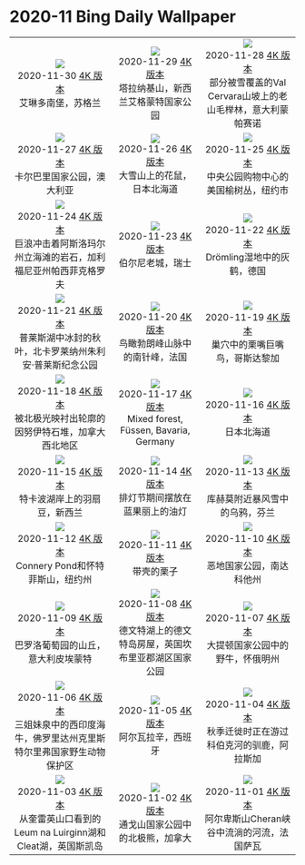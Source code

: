# 2020-11 Bing Daily Wallpaper

|      |      |      |
|:----:|:----:|:----:|
| ![](https://cn.bing.com/th?id=OHR.EDCScotland_ZH-CN2038527689_1920x1080.jpg&rf=LaDigue_UHD.jpg&pid=hp&w=480&h=270&rs=1&c=4)<br> 2020-11-30 [4K 版本](https://cn.bing.com/th?id=OHR.EDCScotland_ZH-CN2038527689_1920x1080.jpg&rf=LaDigue_UHD.jpg&pid=hp&w=3840&h=2160&rs=1&c=4) <br> 艾琳多南堡，苏格兰| ![](https://cn.bing.com/th?id=OHR.MountTaranaki_ZH-CN1962085466_1920x1080.jpg&rf=LaDigue_UHD.jpg&pid=hp&w=480&h=270&rs=1&c=4)<br> 2020-11-29 [4K 版本](https://cn.bing.com/th?id=OHR.MountTaranaki_ZH-CN1962085466_1920x1080.jpg&rf=LaDigue_UHD.jpg&pid=hp&w=3840&h=2160&rs=1&c=4) <br> 塔拉纳基山，新西兰艾格蒙特国家公园| ![](https://cn.bing.com/th?id=OHR.ValCervara_ZH-CN1889046979_1920x1080.jpg&rf=LaDigue_UHD.jpg&pid=hp&w=480&h=270&rs=1&c=4)<br> 2020-11-28 [4K 版本](https://cn.bing.com/th?id=OHR.ValCervara_ZH-CN1889046979_1920x1080.jpg&rf=LaDigue_UHD.jpg&pid=hp&w=3840&h=2160&rs=1&c=4) <br> 部分被雪覆盖的Val Cervara山坡上的老山毛榉林，意大利蒙帕赛诺 |
| ![](https://cn.bing.com/th?id=OHR.NaturesWindowLookout_ZH-CN1799883608_1920x1080.jpg&rf=LaDigue_UHD.jpg&pid=hp&w=480&h=270&rs=1&c=4)<br> 2020-11-27 [4K 版本](https://cn.bing.com/th?id=OHR.NaturesWindowLookout_ZH-CN1799883608_1920x1080.jpg&rf=LaDigue_UHD.jpg&pid=hp&w=3840&h=2160&rs=1&c=4) <br> 卡尔巴里国家公园，澳大利亚| ![](https://cn.bing.com/th?id=OHR.ChipmunkJP_ZH-CN1697070440_1920x1080.jpg&rf=LaDigue_UHD.jpg&pid=hp&w=480&h=270&rs=1&c=4)<br> 2020-11-26 [4K 版本](https://cn.bing.com/th?id=OHR.ChipmunkJP_ZH-CN1697070440_1920x1080.jpg&rf=LaDigue_UHD.jpg&pid=hp&w=3840&h=2160&rs=1&c=4) <br> 大雪山上的花鼠，日本北海道| ![](https://cn.bing.com/th?id=OHR.CPMall_ZH-CN1202155438_1920x1080.jpg&rf=LaDigue_UHD.jpg&pid=hp&w=480&h=270&rs=1&c=4)<br> 2020-11-25 [4K 版本](https://cn.bing.com/th?id=OHR.CPMall_ZH-CN1202155438_1920x1080.jpg&rf=LaDigue_UHD.jpg&pid=hp&w=3840&h=2160&rs=1&c=4) <br> 中央公园购物中心的美国榆树丛，纽约市 |
| ![](https://cn.bing.com/th?id=OHR.AsilomarSB_ZH-CN1074865975_1920x1080.jpg&rf=LaDigue_UHD.jpg&pid=hp&w=480&h=270&rs=1&c=4)<br> 2020-11-24 [4K 版本](https://cn.bing.com/th?id=OHR.AsilomarSB_ZH-CN1074865975_1920x1080.jpg&rf=LaDigue_UHD.jpg&pid=hp&w=3840&h=2160&rs=1&c=4) <br> 巨浪冲击着阿斯洛玛尔州立海滩的岩石，加利福尼亚州帕西菲克格罗夫| ![](https://cn.bing.com/th?id=OHR.BernCH_ZH-CN0890742909_1920x1080.jpg&rf=LaDigue_UHD.jpg&pid=hp&w=480&h=270&rs=1&c=4)<br> 2020-11-23 [4K 版本](https://cn.bing.com/th?id=OHR.BernCH_ZH-CN0890742909_1920x1080.jpg&rf=LaDigue_UHD.jpg&pid=hp&w=3840&h=2160&rs=1&c=4) <br> 伯尔尼老城，瑞士| ![](https://cn.bing.com/th?id=OHR.Dromling_ZH-CN0730577626_1920x1080.jpg&rf=LaDigue_UHD.jpg&pid=hp&w=480&h=270&rs=1&c=4)<br> 2020-11-22 [4K 版本](https://cn.bing.com/th?id=OHR.Dromling_ZH-CN0730577626_1920x1080.jpg&rf=LaDigue_UHD.jpg&pid=hp&w=3840&h=2160&rs=1&c=4) <br> Drömling湿地中的灰鹤，德国 |
| ![](https://cn.bing.com/th?id=OHR.NCHighCountry_ZH-CN0617631531_1920x1080.jpg&rf=LaDigue_UHD.jpg&pid=hp&w=480&h=270&rs=1&c=4)<br> 2020-11-21 [4K 版本](https://cn.bing.com/th?id=OHR.NCHighCountry_ZH-CN0617631531_1920x1080.jpg&rf=LaDigue_UHD.jpg&pid=hp&w=3840&h=2160&rs=1&c=4) <br> 普莱斯湖中冰封的秋叶，北卡罗莱纳州朱利安·普莱斯纪念公园| ![](https://cn.bing.com/th?id=OHR.MontBlancPeak_ZH-CN0459151326_1920x1080.jpg&rf=LaDigue_UHD.jpg&pid=hp&w=480&h=270&rs=1&c=4)<br> 2020-11-20 [4K 版本](https://cn.bing.com/th?id=OHR.MontBlancPeak_ZH-CN0459151326_1920x1080.jpg&rf=LaDigue_UHD.jpg&pid=hp&w=3840&h=2160&rs=1&c=4) <br> 鸟瞰勃朗峰山脉中的南针峰，法国| ![](https://cn.bing.com/th?id=OHR.ToucanCostaRica_ZH-CN0876149105_1920x1080.jpg&rf=LaDigue_UHD.jpg&pid=hp&w=480&h=270&rs=1&c=4)<br> 2020-11-19 [4K 版本](https://cn.bing.com/th?id=OHR.ToucanCostaRica_ZH-CN0876149105_1920x1080.jpg&rf=LaDigue_UHD.jpg&pid=hp&w=3840&h=2160&rs=1&c=4) <br> 巢穴中的栗嘴巨嘴鸟，哥斯达黎加 |
| ![](https://cn.bing.com/th?id=OHR.InukshukLights_ZH-CN0756858983_1920x1080.jpg&rf=LaDigue_UHD.jpg&pid=hp&w=480&h=270&rs=1&c=4)<br> 2020-11-18 [4K 版本](https://cn.bing.com/th?id=OHR.InukshukLights_ZH-CN0756858983_1920x1080.jpg&rf=LaDigue_UHD.jpg&pid=hp&w=3840&h=2160&rs=1&c=4) <br> 被北极光映衬出轮廓的因努伊特石堆，加拿大西北地区| ![](https://cn.bing.com/th?id=OHR.MischwaldFuessen_ROW2474656135_1920x1080.jpg&rf=LaDigue_UHD.jpg&pid=hp&w=480&h=270&rs=1&c=4)<br> 2020-11-17 [4K 版本](https://cn.bing.com/th?id=OHR.MischwaldFuessen_ROW2474656135_1920x1080.jpg&rf=LaDigue_UHD.jpg&pid=hp&w=3840&h=2160&rs=1&c=4) <br> Mixed forest, Füssen, Bavaria, Germany| ![](https://cn.bing.com/th?id=OHR.HokkaidoShida_ZH-CN0103354943_1920x1080.jpg&rf=LaDigue_UHD.jpg&pid=hp&w=480&h=270&rs=1&c=4)<br> 2020-11-16 [4K 版本](https://cn.bing.com/th?id=OHR.HokkaidoShida_ZH-CN0103354943_1920x1080.jpg&rf=LaDigue_UHD.jpg&pid=hp&w=3840&h=2160&rs=1&c=4) <br> 日本北海道 |
| ![](https://cn.bing.com/th?id=OHR.LupineNZ_ZH-CN0613960648_1920x1080.jpg&rf=LaDigue_UHD.jpg&pid=hp&w=480&h=270&rs=1&c=4)<br> 2020-11-15 [4K 版本](https://cn.bing.com/th?id=OHR.LupineNZ_ZH-CN0613960648_1920x1080.jpg&rf=LaDigue_UHD.jpg&pid=hp&w=3840&h=2160&rs=1&c=4) <br> 特卡波湖岸上的羽扇豆，新西兰| ![](https://cn.bing.com/th?id=OHR.DiwaliRangoli_ZH-CN0293298599_1920x1080.jpg&rf=LaDigue_UHD.jpg&pid=hp&w=480&h=270&rs=1&c=4)<br> 2020-11-14 [4K 版本](https://cn.bing.com/th?id=OHR.DiwaliRangoli_ZH-CN0293298599_1920x1080.jpg&rf=LaDigue_UHD.jpg&pid=hp&w=3840&h=2160&rs=1&c=4) <br> 排灯节期间摆放在蓝果丽上的油灯| ![](https://cn.bing.com/th?id=OHR.RavensSnow_ZH-CN0153928643_1920x1080.jpg&rf=LaDigue_UHD.jpg&pid=hp&w=480&h=270&rs=1&c=4)<br> 2020-11-13 [4K 版本](https://cn.bing.com/th?id=OHR.RavensSnow_ZH-CN0153928643_1920x1080.jpg&rf=LaDigue_UHD.jpg&pid=hp&w=3840&h=2160&rs=1&c=4) <br> 库赫莫附近暴风雪中的乌鸦，芬兰 |
| ![](https://cn.bing.com/th?id=OHR.ConneryPond_ZH-CN9900515488_1920x1080.jpg&rf=LaDigue_UHD.jpg&pid=hp&w=480&h=270&rs=1&c=4)<br> 2020-11-12 [4K 版本](https://cn.bing.com/th?id=OHR.ConneryPond_ZH-CN9900515488_1920x1080.jpg&rf=LaDigue_UHD.jpg&pid=hp&w=3840&h=2160&rs=1&c=4) <br> Connery Pond和怀特菲斯山，纽约州| ![](https://cn.bing.com/th?id=OHR.EsskastanieD_ZH-CN9736686128_1920x1080.jpg&rf=LaDigue_UHD.jpg&pid=hp&w=480&h=270&rs=1&c=4)<br> 2020-11-11 [4K 版本](https://cn.bing.com/th?id=OHR.EsskastanieD_ZH-CN9736686128_1920x1080.jpg&rf=LaDigue_UHD.jpg&pid=hp&w=3840&h=2160&rs=1&c=4) <br> 带壳的栗子| ![](https://cn.bing.com/th?id=OHR.LakotaBadlands_ZH-CN0151830089_1920x1080.jpg&rf=LaDigue_UHD.jpg&pid=hp&w=480&h=270&rs=1&c=4)<br> 2020-11-10 [4K 版本](https://cn.bing.com/th?id=OHR.LakotaBadlands_ZH-CN0151830089_1920x1080.jpg&rf=LaDigue_UHD.jpg&pid=hp&w=3840&h=2160&rs=1&c=4) <br> 恶地国家公园，南达科他州 |
| ![](https://cn.bing.com/th?id=OHR.PiedmontRegion_ZH-CN9956166156_1920x1080.jpg&rf=LaDigue_UHD.jpg&pid=hp&w=480&h=270&rs=1&c=4)<br> 2020-11-09 [4K 版本](https://cn.bing.com/th?id=OHR.PiedmontRegion_ZH-CN9956166156_1920x1080.jpg&rf=LaDigue_UHD.jpg&pid=hp&w=3840&h=2160&rs=1&c=4) <br> 巴罗洛葡萄园的山丘，意大利皮埃蒙特| ![](https://cn.bing.com/th?id=OHR.DerwentIsle_ZH-CN9777894186_1920x1080.jpg&rf=LaDigue_UHD.jpg&pid=hp&w=480&h=270&rs=1&c=4)<br> 2020-11-08 [4K 版本](https://cn.bing.com/th?id=OHR.DerwentIsle_ZH-CN9777894186_1920x1080.jpg&rf=LaDigue_UHD.jpg&pid=hp&w=3840&h=2160&rs=1&c=4) <br> 德文特湖上的德文特岛房屋，英国坎布里亚郡湖区国家公园| ![](https://cn.bing.com/th?id=OHR.BigBison_ZH-CN9480861825_1920x1080.jpg&rf=LaDigue_UHD.jpg&pid=hp&w=480&h=270&rs=1&c=4)<br> 2020-11-07 [4K 版本](https://cn.bing.com/th?id=OHR.BigBison_ZH-CN9480861825_1920x1080.jpg&rf=LaDigue_UHD.jpg&pid=hp&w=3840&h=2160&rs=1&c=4) <br> 大提顿国家公园中的野牛，怀俄明州 |
| ![](https://cn.bing.com/th?id=OHR.TwoWest_ZH-CN9396182448_1920x1080.jpg&rf=LaDigue_UHD.jpg&pid=hp&w=480&h=270&rs=1&c=4)<br> 2020-11-06 [4K 版本](https://cn.bing.com/th?id=OHR.TwoWest_ZH-CN9396182448_1920x1080.jpg&rf=LaDigue_UHD.jpg&pid=hp&w=3840&h=2160&rs=1&c=4) <br> 三姐妹泉中的西印度海牛，佛罗里达州克里斯特尔里弗国家野生动物保护区| ![](https://cn.bing.com/th?id=OHR.Albarracin_ZH-CN0019262872_1920x1080.jpg&rf=LaDigue_UHD.jpg&pid=hp&w=480&h=270&rs=1&c=4)<br> 2020-11-05 [4K 版本](https://cn.bing.com/th?id=OHR.Albarracin_ZH-CN0019262872_1920x1080.jpg&rf=LaDigue_UHD.jpg&pid=hp&w=3840&h=2160&rs=1&c=4) <br> 阿尔瓦拉辛，西班牙| ![](https://cn.bing.com/th?id=OHR.KobukRiver_ZH-CN9932342738_1920x1080.jpg&rf=LaDigue_UHD.jpg&pid=hp&w=480&h=270&rs=1&c=4)<br> 2020-11-04 [4K 版本](https://cn.bing.com/th?id=OHR.KobukRiver_ZH-CN9932342738_1920x1080.jpg&rf=LaDigue_UHD.jpg&pid=hp&w=3840&h=2160&rs=1&c=4) <br> 秋季迁徙时正在游过科伯克河的驯鹿，阿拉斯加 |
| ![](https://cn.bing.com/th?id=OHR.LochLeum_ZH-CN9620588759_1920x1080.jpg&rf=LaDigue_UHD.jpg&pid=hp&w=480&h=270&rs=1&c=4)<br> 2020-11-03 [4K 版本](https://cn.bing.com/th?id=OHR.LochLeum_ZH-CN9620588759_1920x1080.jpg&rf=LaDigue_UHD.jpg&pid=hp&w=3840&h=2160&rs=1&c=4) <br> 从奎雷英山口看到的 Leum na Luirginn湖和Cleat湖，英国斯凯岛| ![](https://cn.bing.com/th?id=OHR.TorngatsMt_ZH-CN9391633217_1920x1080.jpg&rf=LaDigue_UHD.jpg&pid=hp&w=480&h=270&rs=1&c=4)<br> 2020-11-02 [4K 版本](https://cn.bing.com/th?id=OHR.TorngatsMt_ZH-CN9391633217_1920x1080.jpg&rf=LaDigue_UHD.jpg&pid=hp&w=3840&h=2160&rs=1&c=4) <br> 通戈山国家公园中的北极熊，加拿大| ![](https://cn.bing.com/th?id=OHR.GorgeSavoie_ZH-CN9079188802_1920x1080.jpg&rf=LaDigue_UHD.jpg&pid=hp&w=480&h=270&rs=1&c=4)<br> 2020-11-01 [4K 版本](https://cn.bing.com/th?id=OHR.GorgeSavoie_ZH-CN9079188802_1920x1080.jpg&rf=LaDigue_UHD.jpg&pid=hp&w=3840&h=2160&rs=1&c=4) <br> 阿尔卑斯山Cheran峡谷中流淌的河流，法国萨瓦 |
